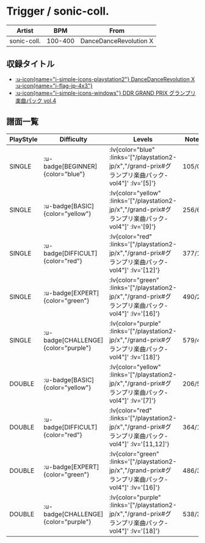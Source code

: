 # Trigger / sonic-coll.

|Artist|BPM|From|
|------|---|----|
|sonic-coll.|100-400|DanceDanceRevolution X|

## 収録タイトル

- [ :u-icon{name="i-simple-icons-playstation2"} DanceDanceRevolution X :u-icon{name="i-flag-jp-4x3"} ](/playstation2-jp/x)
- [ :u-icon{name="i-simple-icons-windows"} DDR GRAND PRIX グランプリ楽曲パック vol.4](/grand-prix#グランプリ楽曲パック-vol4)

## 譜面一覧

|PlayStyle|Difficulty|Levels|Notes|Movie|
|---------|----------|------|-----|-----|
|SINGLE| :u-badge[BEGINNER]{color="blue"} | :lv{color="blue" :links='["/playstation2-jp/x","/grand-prix#グランプリ楽曲パック-vol4"]' :lv='[5]'} |105/0||
|SINGLE| :u-badge[BASIC]{color="yellow"} | :lv{color="yellow" :links='["/playstation2-jp/x","/grand-prix#グランプリ楽曲パック-vol4"]' :lv='[9]'} |256/6||
|SINGLE| :u-badge[DIFFICULT]{color="red"} | :lv{color="red" :links='["/playstation2-jp/x","/grand-prix#グランプリ楽曲パック-vol4"]' :lv='[12]'} |377/11||
|SINGLE| :u-badge[EXPERT]{color="green"} | :lv{color="green" :links='["/playstation2-jp/x","/grand-prix#グランプリ楽曲パック-vol4"]' :lv='[16]'} |490/28||
|SINGLE| :u-badge[CHALLENGE]{color="purple"} | :lv{color="purple" :links='["/playstation2-jp/x","/grand-prix#グランプリ楽曲パック-vol4"]' :lv='[18]'} |579/46||
|DOUBLE| :u-badge[BASIC]{color="yellow"} | :lv{color="yellow" :links='["/playstation2-jp/x","/grand-prix#グランプリ楽曲パック-vol4"]' :lv='[7]'} |206/5||
|DOUBLE| :u-badge[DIFFICULT]{color="red"} | :lv{color="red" :links='["/playstation2-jp/x","/grand-prix#グランプリ楽曲パック-vol4"]' :lv='[11,12]'} |364/10||
|DOUBLE| :u-badge[EXPERT]{color="green"} | :lv{color="green" :links='["/playstation2-jp/x","/grand-prix#グランプリ楽曲パック-vol4"]' :lv='[16]'} |486/31||
|DOUBLE| :u-badge[CHALLENGE]{color="purple"} | :lv{color="purple" :links='["/playstation2-jp/x","/grand-prix#グランプリ楽曲パック-vol4"]' :lv='[18]'} |538/39||
